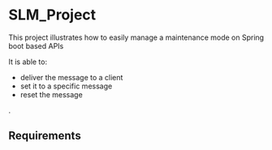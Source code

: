 # SLM_Project

This project illustrates how to easily manage a maintenance mode on Spring boot based APIs

It is able to:

* deliver the message to a client
* set it to a specific message
* reset the message


.


## Requirements
